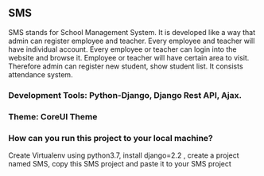 ## SMS
SMS stands for School Management System. It is developed like a way that admin can register employee and teacher. Every
employee and teacher will have individual account. Every employee or teacher can login into the website and browse it. 
Employee or teacher will have certain area to visit. 
Therefore admin can register new student, show student list. 
It consists attendance system. 
### Development Tools: Python-Django, Django Rest API, Ajax.
### Theme: CoreUI Theme

### How can you run this project to your local machine?
Create Virtualenv using python3.7, install django=2.2 , create a project named SMS, copy this SMS project and paste it to your
SMS project
